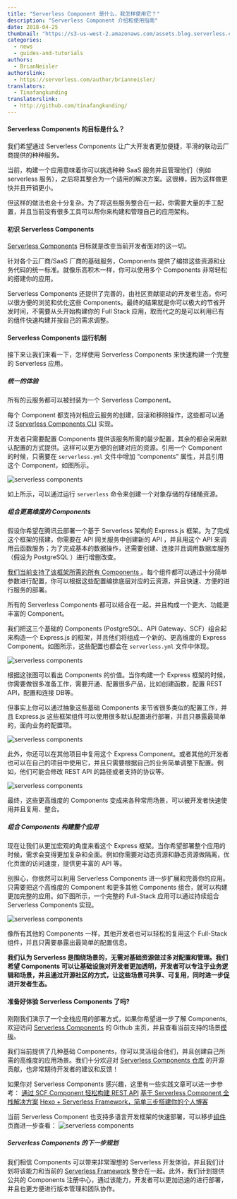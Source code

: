 ```yaml
---
title: "Serverless Component 是什么，我怎样使用它？"
description: "Serverless Component 介绍和使用指南"
date: 2018-04-25
thumbnail: "https://s3-us-west-2.amazonaws.com/assets.blog.serverless.com/components/serverless-components.gif"
categories:
  - news
  - guides-and-tutorials
authors:
  - BrianNeisler
authorslink:
  - https://serverless.com/author/brianneisler/
translators: 
  - Tinafangkunding
translatorslink: 
  - http://github.com/tinafangkunding/
---
```


#### Serverless Components 的目标是什么？

我们希望通过 Serverless Components 让广大开发者更加便捷，平滑的联动云厂商提供的种种服务。

当前，构建一个应用意味着你可以挑选种种 SaaS 服务并且管理他们（例如 serverless 服务），之后将其整合为一个适用的解决方案。这很棒，因为这样做更快并且开销更小。

但这样的做法也会十分复杂。为了将这些服务整合在一起，你需要大量的手工配置，并且当前没有很多工具可以帮你来构建和管理自己的应用架构。

#### 初识 Serverless Components 

[Serverless Components](https://github.com/serverless/components) 目标就是改变当前开发者面对的这一切。

针对各个云厂商/SaaS 厂商的基础服务，Components 提供了编排这些资源和业务代码的统一标准。就像乐高积木一样，你可以使用多个 Components 非常轻松的搭建你的应用。

Serverless Components 还提供了完善的，由社区贡献驱动的开发者生态。你可以很方便的浏览和优化这些 Components。最终的结果就是你可以极大的节省开发时间，不需要从头开始构建你的 Full Stack 应用，取而代之的是可以利用已有的组件快速构建并按自己的需求调整。

#### Serverless Components 运行机制 

接下来让我们来看一下，怎样使用 Serverless Components 来快速构建一个完整的 Serverless 应用。

##### 统一的体验

所有的云服务都可以被封装为一个 Serverless Component。

每个 Component 都支持对相应云服务的创建，回滚和移除操作，这些都可以通过 [Serverless Components CLI](https://github.com/serverless/components) 实现。

开发者只需要配置 Components 提供该服务所需的最少配置，其余的都会采用默认配置的方式提供。这样可以更方便的创建对应的资源。引用一个 Component 的时候，只需要在 `serverless.yml` 文件中增加 “components” 属性，并且引用这个 Component，如图所示。

![serverless components](https://img.serverlesscloud.cn/20191212/1576154026283-yaml0.png)

如上所示，可以通过运行 `serverless` 命令来创建一个对象存储的存储桶资源。

##### 组合更高维度的 Components

假设你希望在腾讯云部署一个基于 Serverless 架构的 Express.js 框架。为了完成这个框架的搭建，你需要在 API 网关服务中创建新的 API ，并且用这个 API 来调用云函数服务；为了完成基本的数据操作，还需要创建、连接并且调用数据库服务（假设为 PostgreSQL ）进行增删改查。

[我们当前支持了该框架所需的所有 Components ](https://github.com/serverless-components/)。每个组件都可以通过十分简单参数进行配置，你可以根据这些配置编排底层对应的云资源，并且快速、方便的进行服务的部署。

所有的 Serverless Components 都可以结合在一起，并且构成一个更大、功能更丰富的 Component。

我们把这三个基础的 Components (PostgreSQL、API Gateway、SCF）组合起来构造一个 Express.js 的框架，并且他们将组成一个新的、更高维度的 Express Component。如图所示，这些配置也都会在 `serverless.yml` 文件中体现。

![serverless components](https://img.serverlesscloud.cn/20191212/1576151252404-yaml2.png)

根据这张图可以看出 Components 的价值。当你构建一个 Express 框架的时候，你需要做很多准备工作，需要开通、配置很多产品，比如创建函数，配置 REST API，配置和连接 DB等。

但事实上你可以通过抽象这些基础 Components 来节省很多类似的配置工作，并且 Express.js 这些框架组件可以使用很多默认配置进行部署，并且只暴露最简单的，面向业务的配置项。

![serverless components](https://img.serverlesscloud.cn/20191212/1576152599672-yaml4.png)

此外，你还可以在其他项目中复用这个 Express Component。或者其他的开发者也可以在自己的项目中使用它，并且只需要根据自己的业务简单调整下配置。例如，他们可能会修改 REST API 的路径或者支持的协议等。

![serverless components](https://img.serverlesscloud.cn/20191212/1576152619839-yaml5.png)

最终，这些更高维度的 Components 变成来各种常用场景，可以被开发者快速使用并且复用、整合。

##### 组合 Components 构建整个应用

现在让我们从更加宏观的角度来看这个 Express 框架。当你希望部署整个应用的时候，需求会变得更加复杂和全面。例如你需要对动态资源和静态资源做隔离，优化页面的访问速度，提供更丰富的 API 等。

别担心，你依然可以利用 Serverless Components 进一步扩展和完善你的应用。只需要把这个高维度的 Component 和更多其他 Components 组合，就可以构建更加完整的应用。如下图所示，一个完整的 Full-Stack 应用可以通过持续组合 Serverless Components 实现。

![serverless components](https://img.serverlesscloud.cn/20191212/1576151240859-yaml3.png)

像所有其他的 Components 一样，其他开发者也可以轻松的复用这个 Full-Stack 组件，并且只需要暴露出最简单的配置信息。

**我们认为 Serverless 是围绕场景的，无需对基础资源做过多对配置和管理。我们希望 Components 可以让基础设施对开发者更加透明，开发者可以专注于业务逻辑和场景，并且通过开源社区的方式，让这些场景可共享、可复用，同时进一步促进开发者生态。**

#### 准备好体验 Serverless Components 了吗?

刚刚我们演示了一个全栈应用的部署方式，如果你希望进一步了解 Components, 欢迎访问 [Serverless Components](https://github.com/serverless/components) 的 Github 主页，并且查看当前支持的场景[模板](https://github.com/serverless/components/tree/master/templates)。

我们当前提供了几种基础 Components，你可以灵活组合他们，并且创建自己所需的高维度的应用场景。我们十分欢迎对 [Serverless Components 仓库](https://github.com/serverless-components/) 的开源贡献，也非常期待开发者的建议和反馈！

如果你对 Serverless Components 感兴趣，这里有一些实践文章可以进一步参考：
[通过 SCF Component 轻松构建 REST API](https://serverlesscloud.cn/best-practice/2019-12-3-Easy-to-build-REST-API) 
[基于 Serverless Component 全栈解决方案](https://serverlesscloud.cn/best-practice/2019-12-5-Full-stack-solution-based-on-serverless-component) 
[Hexo + Serverless Framework，简单三步搭建你的个人博客](https://serverlesscloud.cn/best-practice/2019-12-4-Quickly-build-personal-blog) 

当前 Serverless Component 也支持多语言开发框架的快速部署，可以移步[组件](https://serverlesscloud.cn/component)页面进一步查看：
![serverless components](https://img.serverlesscloud.cn/20191212/1576154812544-Screen%20Shot%202019-12-12%20at%208.46.22%20PM.png)

##### Serverless Components 的下一步规划

我们相信 Components 可以带来非常理想的 Serverless 开发体验，并且我们计划将该能力和当前的 [Serverless Framework](https://github.com/serverless/serverless) 整合在一起。此外，我们计划提供公共的 Components 注册中心，通过该能力，开发者可以更加迅速的进行部署，并且也更方便进行版本管理和团队协作。